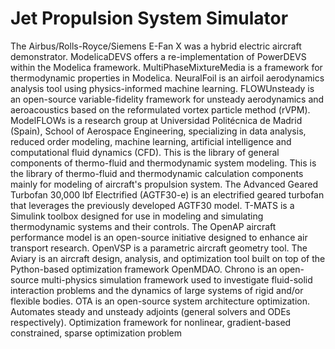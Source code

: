 # Jet Propulsion System Simulator

The Airbus/Rolls-Royce/Siemens E-Fan X was a hybrid electric aircraft demonstrator. ModelicaDEVS offers a re-implementation of PowerDEVS within the Modelica framework. MultiPhaseMixtureMedia is a framework for thermodynamic properties in Modelica. NeuralFoil is an airfoil aerodynamics analysis tool using physics-informed machine learning. FLOWUnsteady is an open-source variable-fidelity framework for unsteady aerodynamics and aeroacoustics based on the reformulated vortex particle method (rVPM). ModelFLOWs is a research group at Universidad Politécnica de Madrid (Spain), School of Aerospace Engineering, specializing in data analysis, reduced order modeling, machine learning, artificial intelligence and computational fluid dynamics (CFD). This is the library of general components of thermo-fluid and thermodynamic system modeling. This is the library of thermo-fluid and thermodynamic calculation components mainly for modeling of aircraft's propulsion system. The Advanced Geared Turbofan 30,000 lbf Electrified (AGTF30-e) is an electrified geared turbofan that leverages the previously developed AGTF30 model. T-MATS is a Simulink toolbox designed for use in modeling and simulating thermodynamic systems and their controls. The OpenAP aircraft performance model is an open-source initiative designed to enhance air transport research. OpenVSP is a parametric aircraft geometry tool. The Aviary is an aircraft design, analysis, and optimization tool built on top of the Python-based optimization framework OpenMDAO. Chrono is an open-source multi-physics simulation framework used to investigate fluid-solid interaction problems and the dynamics of large systems of rigid and/or flexible bodies. OTA is an open-source system architecture optimization. Automates steady and unsteady adjoints (general solvers and ODEs respectively). Optimization framework for nonlinear, gradient-based constrained, sparse optimization problem